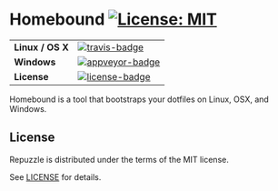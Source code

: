 # Homebound [![License: MIT](https://img.shields.io/badge/License-MIT-blue.svg)](https://opensource.org/licenses/MIT)

<table style=" table, th, td { border: 1px solid black; }">
    <tr>
        <td>
            <strong>Linux / OS X</strong>
        </td>
        <td>
            <a href="https://travis-ci.org/matthewjberger/repuzzle" title="Travis Build Status">
                <img src="https://travis-ci.org/matthewjberger/repuzzle.svg?branch=master" alt="travis-badge"/>
            </a>
        </td>
    </tr>
    <tr>
        <td>
            <strong>Windows</strong>
        </td>
        <td>
                <a href="https://ci.appveyor.com/project/matthewjberger/repuzzle" title="Appveyor Build Status">
                    <img src="https://ci.appveyor.com/api/projects/status/9mxnglsy8jxy257k/branch/master?svg=true" alt="appveyor-badge"/>
                </a>
        </td>
    </tr>
    <tr>
        <td>
            <strong>License</strong>
        </td>
        <td colspan="2">
            <a href="#license" title="License: MIT">
                <img src="https://img.shields.io/badge/license-MIT-blue.svg" alt="license-badge"></img>
            </a>
        </td>
    </tr>
</table>

Homebound is a tool that bootstraps your dotfiles on Linux, OSX, and Windows.

## License

Repuzzle is distributed under the terms of the MIT license.

See [LICENSE][license] for details.

[license]: https://github.com/matthewjberger/repuzzle/blob/master/LICENSE "MIT License"